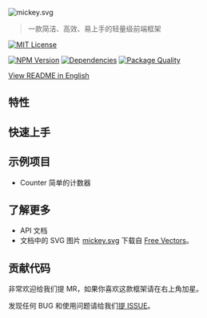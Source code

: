 ![mickey.svg](https://cdn.rawgit.com/mickey/mickey/master/mickey.svg)

> 一款简洁、高效、易上手的轻量级前端框架

[![MIT License](https://img.shields.io/badge/license-MIT_License-green.svg?style=flat-square)](https://github.com/mickey/mickey/blob/master/LICENSE)

[![NPM Version](https://img.shields.io/npm/v/mickey.svg?style=flat-square)](https://www.npmjs.com/package/mickey)
[![Dependencies](https://david-dm.org/mickey/mickey/status.svg)](https://david-dm.org/mickey/mickey)
[![Package Quality](http://npm.packagequality.com/shield/mickey.svg)](http://packagequality.com/#?package=mickey)

[View README in English](../../README.md)

## 特性

## 快速上手

## 示例项目

- Counter 简单的计数器

## 了解更多

- API 文档
- 文档中的 SVG 图片 [mickey.svg](../../mickey.svg) 下载自 [Free Vectors](http://all-free-download.com/free-vector/download/disney-disney-vector_288586.html)。

## 贡献代码

非常欢迎给我们提 MR，如果你喜欢这款框架请在右上角加星。

发现任何 BUG 和使用问题请给我们[提 ISSUE](https://github.com/mickey/mickey/issues/new)。
